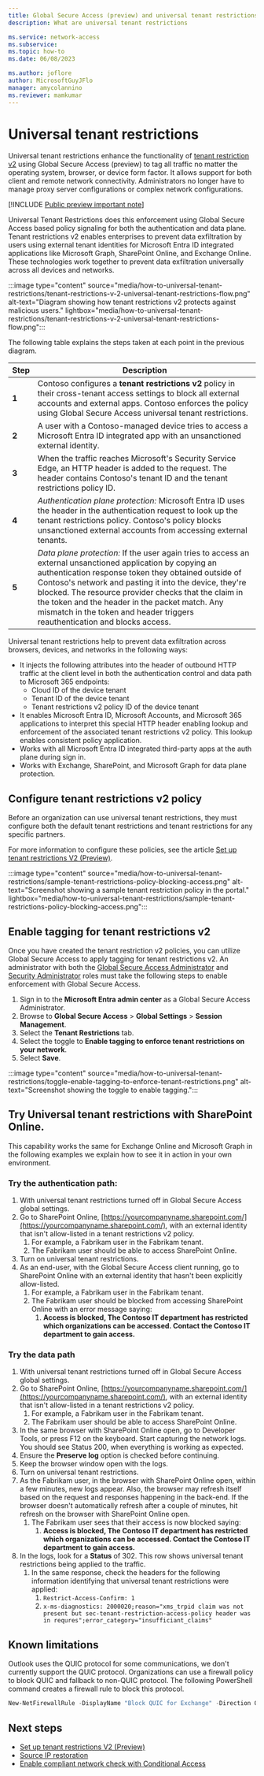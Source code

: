 ```yaml
---
title: Global Secure Access (preview) and universal tenant restrictions
description: What are universal tenant restrictions

ms.service: network-access
ms.subservice: 
ms.topic: how-to
ms.date: 06/08/2023

ms.author: joflore
author: MicrosoftGuyJFlo
manager: amycolannino
ms.reviewer: mamkumar
---
```

# Universal tenant restrictions

Universal tenant restrictions enhance the functionality of [tenant restriction v2](https://aka.ms/tenant-restrictions-enforcement) using Global Secure Access (preview) to tag all traffic no matter the operating system, browser, or device form factor. It allows support for both client and remote network connectivity. Administrators no longer have to manage proxy server configurations or complex network configurations.

[!INCLUDE [Public preview important note](./includes/public-preview-important-note.md)]

Universal Tenant Restrictions does this enforcement using Global Secure Access based policy signaling for both the authentication and data plane. Tenant restrictions v2 enables enterprises to prevent data exfiltration by users using external tenant identities for Microsoft Entra ID integrated applications like Microsoft Graph, SharePoint Online, and Exchange Online. These technologies work together to prevent data exfiltration universally across all devices and networks.

:::image type="content" source="media/how-to-universal-tenant-restrictions/tenant-restrictions-v-2-universal-tenant-restrictions-flow.png" alt-text="Diagram showing how tenant restrictions v2 protects against malicious users." lightbox="media/how-to-universal-tenant-restrictions/tenant-restrictions-v-2-universal-tenant-restrictions-flow.png":::

The following table explains the steps taken at each point in the previous diagram.

| Step | Description |
| --- | --- |
| **1** | Contoso configures a **tenant restrictions v2** policy in their cross-tenant access settings to block all external accounts and external apps. Contoso enforces the policy using Global Secure Access universal tenant restrictions. |
| **2** | A user with a Contoso-managed device tries to access a Microsoft Entra ID integrated app with an unsanctioned external identity. |
| **3** | When the traffic reaches Microsoft's Security Service Edge, an HTTP header is added to the request. The header contains Contoso's tenant ID and the tenant restrictions policy ID. |
| **4** | *Authentication plane protection:* Microsoft Entra ID uses the header in the authentication request to look up the tenant restrictions policy. Contoso's policy blocks unsanctioned external accounts from accessing external tenants. |
| **5** | *Data plane protection:* If the user again tries to access an external unsanctioned application by copying an authentication response token they obtained outside of Contoso's network and pasting it into the device, they're blocked. The resource provider checks that the claim in the token and the header in the packet match. Any mismatch in the token and header triggers reauthentication and blocks access. |

Universal tenant restrictions help to prevent data exfiltration across browsers, devices, and networks in the following ways:

- It injects the following attributes into the header of outbound HTTP traffic at the client level in both the authentication control and data path to Microsoft 365 endpoints:
    - Cloud ID of the device tenant
    - Tenant ID of the device tenant
    - Tenant restrictions v2 policy ID of the device tenant
- It enables Microsoft Entra ID, Microsoft Accounts, and Microsoft 365 applications to interpret this special HTTP header enabling lookup and enforcement of the associated tenant restrictions v2 policy. This lookup enables consistent policy application. 
- Works with all Microsoft Entra ID integrated third-party apps at the auth plane during sign in.
- Works with Exchange, SharePoint, and Microsoft Graph for data plane protection.

## Configure tenant restrictions v2 policy 

Before an organization can use universal tenant restrictions, they must configure both the default tenant restrictions and tenant restrictions for any specific partners.

For more information to configure these policies, see the article [Set up tenant restrictions V2 (Preview)](../active-directory/external-identities/tenant-restrictions-v2.md).

:::image type="content" source="media/how-to-universal-tenant-restrictions/sample-tenant-restrictions-policy-blocking-access.png" alt-text="Screenshot showing a sample tenant restriction policy in the portal." lightbox="media/how-to-universal-tenant-restrictions/sample-tenant-restrictions-policy-blocking-access.png":::

## Enable tagging for tenant restrictions v2

Once you have created the tenant restriction v2 policies, you can utilize Global Secure Access to apply tagging for tenant restrictions v2. An administrator with both the [Global Secure Access Administrator](../active-directory/roles/permissions-reference.md) and [Security Administrator](../active-directory/roles/permissions-reference.md#security-administrator) roles must take the following steps to enable enforcement with Global Secure Access.

1. Sign in to the **Microsoft Entra admin center** as a Global Secure Access Administrator.
1. Browse to **Global Secure Access** > **Global Settings** > **Session Management**.
1. Select the **Tenant Restrictions** tab.
1. Select the toggle to **Enable tagging to enforce tenant restrictions on your network**.
1. Select **Save**.

:::image type="content" source="media/how-to-universal-tenant-restrictions/toggle-enable-tagging-to-enforce-tenant-restrictions.png" alt-text="Screenshot showing the toggle to enable tagging.":::

## Try Universal tenant restrictions with SharePoint Online.

This capability works the same for Exchange Online and Microsoft Graph in the following examples we explain how to see it in action in your own environment.

### Try the authentication path:

1. With universal tenant restrictions turned off in Global Secure Access global settings.
1. Go to SharePoint Online, [https://yourcompanyname.sharepoint.com/](https://yourcompanyname.sharepoint.com/), with an external identity that isn't allow-listed in a tenant restrictions v2 policy. 
   1. For example, a Fabrikam user in the Fabrikam tenant. 
   1. The Fabrikam user should be able to access SharePoint Online.
1. Turn on universal tenant restrictions.
1. As an end-user, with the Global Secure Access client running, go to SharePoint Online with an external identity that hasn't been explicitly allow-listed. 
   1. For example, a Fabrikam user in the Fabrikam tenant. 
   1. The Fabrikam user should be blocked from accessing SharePoint Online with an error message saying: 
      1. **Access is blocked, The Contoso IT department has restricted which organizations can be accessed. Contact the Contoso IT department to gain access.**

### Try the data path  

1. With universal tenant restrictions turned off in Global Secure Access global settings.
1. Go to SharePoint Online, [https://yourcompanyname.sharepoint.com/](https://yourcompanyname.sharepoint.com/), with an external identity that isn't allow-listed in a tenant restrictions v2 policy. 
   1. For example, a Fabrikam user in the Fabrikam tenant. 
   1. The Fabrikam user should be able to access SharePoint Online.
1. In the same browser with SharePoint Online open, go to Developer Tools, or press F12 on the keyboard. Start capturing the network logs. You should see Status 200, when everything is working as expected. 
1. Ensure the **Preserve log** option is checked before continuing.
1. Keep the browser window open with the logs.  
1. Turn on universal tenant restrictions.
1. As the Fabrikam user, in the browser with SharePoint Online open, within a few minutes, new logs appear. Also, the browser may refresh itself based on the request and responses happening in the back-end. If the browser doesn't automatically refresh after a couple of minutes, hit refresh on the browser with SharePoint Online open. 
   1. The Fabrikam user sees that their access is now blocked saying: 
      1. **Access is blocked, The Contoso IT department has restricted which organizations can be accessed. Contact the Contoso IT department to gain access.** 
1. In the logs, look for a **Status** of 302. This row shows universal tenant restrictions being applied to the traffic. 
   1. In the same response, check the headers for the following information identifying that universal tenant restrictions were applied:
      1. `Restrict-Access-Confirm: 1`
      1. `x-ms-diagnostics: 2000020;reason="xms_trpid claim was not present but sec-tenant-restriction-access-policy header was in requres";error_category="insufficiant_claims"`

## Known limitations

Outlook uses the QUIC protocol for some communications, we don't currently support the QUIC protocol. Organizations can use a firewall policy to block QUIC and fallback to non-QUIC protocol. The following PowerShell command creates a firewall rule to block this protocol.

```PowerShell
New-NetFirewallRule -DisplayName "Block QUIC for Exchange" -Direction Outbound -RemoteAddress 13.107.6.152/31,13.107.18.10/31,13.107.128.0/22,23.103.160.0/20,40.96.0.0/13,40.104.0.0/15,52.96.0.0/14,131.253.33.215/32,132.245.0.0/16,150.171.32.0/22,204.79.197.215/32 -Protocol UDP -RemotePort 443 -Action Block 
```

## Next steps

- [Set up tenant restrictions V2 (Preview)](../active-directory/external-identities/tenant-restrictions-v2.md)
- [Source IP restoration](how-to-source-ip-restoration.md)
- [Enable compliant network check with Conditional Access](how-to-compliant-network.md)
